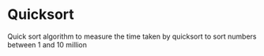 # Quicksort
Quick sort algorithm to measure the time taken by quicksort to sort numbers between 1 and 10 million
